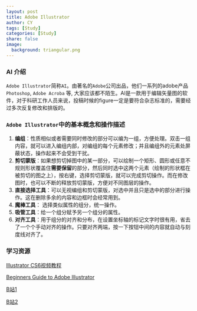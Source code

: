 ```yaml
---
layout: post
title: Adobe Illustrator
author: CY
tags: [Study]
categories: [Study]
share: false
image:
  background: triangular.png
---
```




### AI 介绍

`Adobe Illustrator`简称`AI`。由著名的`Adobe`公司出品，他们一系列的adobe产品 `Photoshop`,  `Adobe Acroba` 等, 大家应该都不陌生。AI是一款用于编辑矢量图的软件，对于科研工作人员来说，投稿时候的figure一定是要符合杂志标准的，需要经过多次反复修改和排版的。




### `Adobe Illustrator`中的基本概念和操作描述

1. **编组**：性质相似或者需要同时修改的部分可以编为一组，方便处理。双击一组内容，就可以进入编组内部，对编组的每个元素修改；并且编组外的元素处屏蔽状态，操作起来不会受到干扰。
2. **剪切蒙版**：如果想剪切掉图中的某一部分，可以绘制一个矩形、圆形或任意不规则形状覆盖住**需要保留**的部分，然后同时选中这两个元素（绘制的形状框在被剪切的图之上），按右键，选择剪切蒙版，就可以完成剪切操作。而在修改图时，也可以不断的释放剪切蒙版，方便对不同图层的操作。
3. **直接选择工具**：可以无视编组和剪切蒙版，对选中并且只是选中的部分进行操作。这在删除多余的内容和边框时会经常用到。
4. **魔棒工具**： 选择类似属性的组分，统一操作。
5. **吸管工具**：给一个组分赋予另一个组分的属性。
6. **对齐工具**：用于组分的对齐和分布，在设置坐标轴的标记文字时很有用，省去了一个个手动对齐的操作。只要对齐两端，按一下按钮中间的内容就自动与刻度线对齐了。




### 学习资源

[Illustrator CS6视频教程](http://www.51zxw.net/list.aspx?cid=403)             

[Beginners Guide to Adobe Illustrator](http://garethdavidstudio.com/tutorials/series/beginners_guide_adobe_illustrator/)                         

[B站1](https://www.bilibili.com/video/av14471672?from=search&seid=11493700137662012840)       

[B站2](https://www.bilibili.com/video/av23629723?from=search&seid=11493700137662012840)       




